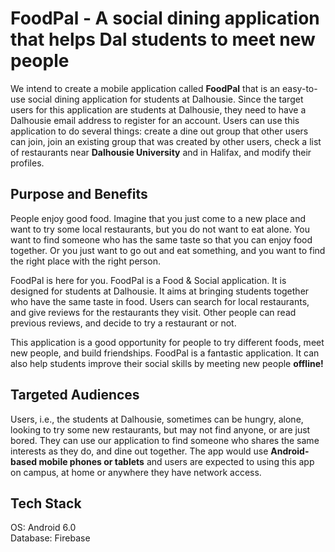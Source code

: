 # FoodPal - A social dining application that helps Dal students to meet new people

We intend to create a mobile application called **FoodPal** that is an easy-to-use social dining application for students at Dalhousie. Since the target users for this application are students at Dalhousie, they need to have a Dalhousie email address to register for an account. Users can use this application to do several things: create a dine out group that other users can join, join an existing group that was created by other users, check a list of restaurants near **Dalhousie University** and in Halifax, and modify their profiles.

## Purpose and Benefits

People enjoy good food. Imagine that you just come to a new place and want to try some local restaurants, but you do not want to eat alone. You want to find someone who has the same taste so that you can enjoy food together. Or you just want to go out and eat something, and you want to find the right place with the right person.

FoodPal is here for you. FoodPal is a Food & Social application. It is designed for students at Dalhousie. It aims at bringing students together who have the same taste in food. Users can search for local restaurants, and give reviews for the restaurants they visit. Other people can read previous reviews, and decide to try a restaurant or not.

This application is a good opportunity for people to try different foods, meet new people, and build friendships. FoodPal is a fantastic application. It can also help students improve their social skills by meeting new people **offline!**

## Targeted Audiences

Users, i.e., the students at Dalhousie, sometimes can be hungry, alone, looking to try some new restaurants, but may not find anyone, or are just bored. They can use our application to find someone who shares the same interests as they do, and dine out together. The app would use **Android-based mobile phones or tablets** and users are expected to using this app on campus, at home or anywhere they have network access.

## Tech Stack

OS: Android 6.0<br/>
Database: Firebase
